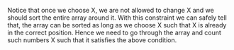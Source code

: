 Notice that once we choose X, we are not allowed to change X and we should sort the entire array around it.
With this constraint we can safely tell that, the array can be sorted as long as we choose X such that X is already in the correct position.
Hence we need to go through the array and count such numbers X such that it satisfies the above condition.

